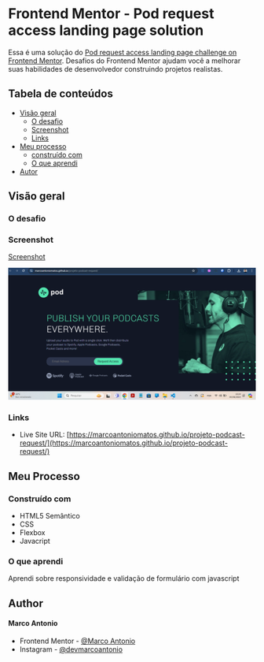 # Frontend Mentor - Pod request access landing page solution

Essa é uma solução do [Pod request access landing page challenge on Frontend Mentor](https://www.frontendmentor.io/challenges/pod-request-access-landing-page-eyTmdkLSG). Desafios do Frontend Mentor ajudam você a melhorar suas habilidades de desenvolvedor construindo projetos realistas.

## Tabela de conteúdos

- [Visão geral](#Visão-geral)
  - [O desafio](#O-desafio)
  - [Screenshot](#screenshot)
  - [Links](#links)
- [Meu processo](#meu-processo)
  - [construído com](#Construído-com)
  - [O que aprendi](#O-que-aprendi)
- [Autor](#autor)

## Visão geral

### O desafio


### Screenshot

[Screenshot](https://github.com/MarcoAntonioMatos/projeto-podcast-request/blob/main/assets/projeto.png)
<div>
  <img src="https://github.com/MarcoAntonioMatos/projeto-podcast-request/blob/main/assets/projeto.png" alt="imagem do site funcionando">
</div>



### Links

- Live Site URL: [https://marcoantoniomatos.github.io/projeto-podcast-request/](https://marcoantoniomatos.github.io/projeto-podcast-request/)

## Meu Processo

### Construído com

- HTML5 Semântico 
- CSS 
- Flexbox
- Javacript


### O que aprendi
Aprendi sobre responsividade e validação de formulário com javascript

## Author

 #### Marco Antonio
- Frontend Mentor - [@Marco Antonio](https://www.frontendmentor.io/profile/MarcoAntonioMatos)
- Instagram - [@devmarcoantonio](https://www.instagram.com/marco148antonio/)
